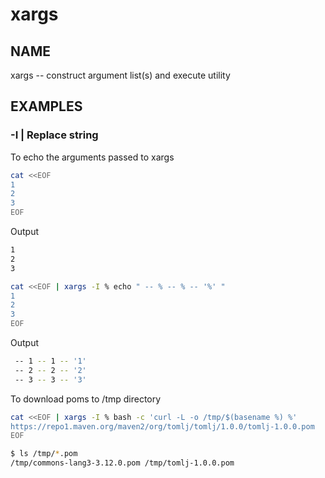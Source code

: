 # xargs

## NAME

xargs -- construct argument list(s) and execute utility

## EXAMPLES

### -I | Replace string

To echo the arguments passed to xargs

```bash
cat <<EOF                                                           
1
2
3
EOF
```

Output

```bash
1
2
3
```

```bash
cat <<EOF | xargs -I % echo " -- % -- % -- '%' "
1
2
3
EOF
```

Output

```bash
 -- 1 -- 1 -- '1' 
 -- 2 -- 2 -- '2' 
 -- 3 -- 3 -- '3'
```

To download poms to /tmp directory

```bash
cat <<EOF | xargs -I % bash -c 'curl -L -o /tmp/$(basename %) %'
https://repo1.maven.org/maven2/org/tomlj/tomlj/1.0.0/tomlj-1.0.0.pom
EOF
```

```bash
$ ls /tmp/*.pom
/tmp/commons-lang3-3.12.0.pom /tmp/tomlj-1.0.0.pom
```
